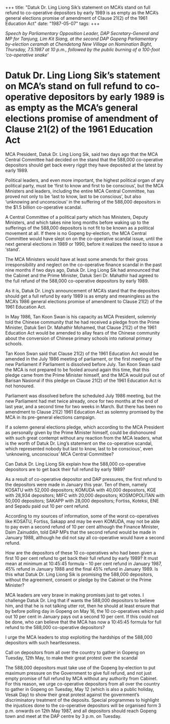 +++ 
title: "Datuk Dr. Ling Liong Sik’s statement on MCA’s stand on full refund to co-operative depositors by early 1989 is as empty as the MCA’s general elections promise of amendment of Clause 21(2) of the 1961 Education Act"
date: "1987-05-07"
tags:
+++

_Speech by Parliamentary Opposition Leader, DAP Secretary-General and MP for Tanjung, Lim Kit Siang, at the second DAP Gopeng Parliamentary by-election ceramah at Chendetong New Village on Nomination Bight, Thursday, 7.5.1987 at 10 p.m., followed by the public burning of a 100-foot ‘co-operative snake’_

# Datuk Dr. Ling Liong Sik’s statement on MCA’s stand on full refund to co-operative depositors by early 1989 is as empty as the MCA’s general elections promise of amendment of Clause 21(2) of the 1961 Education Act 

MCA President, Datuk Dr. Ling Liong Sik, said two days ago that the MCA Central Committee had decided on the stand that the 588,000 co-operative depositors should get back every riggit they have deposited at the latest by early 1989.</u>

Political leaders, and even more important, the highest political organ of any political party, must be ‘first to know and first to be conscious’, but the MCA Ministers and leaders, including the entire MCA Central Committee, has proved not only to be ‘last to know, last to be conscious’, but also ‘unknowing and unconscious’ in the suffering of the 588,000 depositors in the $1.5 billion co-operative scandal.

A Central Committee of a political party which has Ministers, Deputy Ministers, and which takes nine long months before waking up to the sufferings of the 588,000 depositors is not fit to be known as a political movement at all. If there is no Gopeng by-election, the MCA Central Committee would have slept on on the co-operative scandal issue, until the next general elections in 1989 or 1990, before it realizes the need to issue a ‘stand’.

The MCA Ministers would have at least some amends for their gross irresponsibility and neglect on the co-operative finance scandal in the past nine months if two days ago, Datuk Dr. Ling Liong Sik had announced that the Cabinet and the Prime Minister, Datuk Seri Dr. Mahathir had agreed to the full refund of the 588,000 co-operative depositors by early 1989.

As it is, Datuk Dr. Ling’s announcement of MCA’s stand that the depositors should get a full refund by early 1989 is as empty and meaningless as the MCA’s 1986 general elections promise of amendment to Clause 21(2) of the 1961 Education Act.

In May 1986, Tan Koon Swan is his capacity as MCA President, solemnly told the Chinese community that he had received a pledge from the Prime Minister, Datuk Seri Dr. Mahathir Mohamed, that Clause 21(2) of the 1961 Education Act would be amended to allay fears of the Chinese community about the conversion of Chinese primary schools into national primary schools.

Tan Koon Swan said that Clause 21(2) of the 1961 Education Act would be amended in the July 1986 meeting of parliament, or the first meeting of the new Parliament if Parliament is dissolved before July. Tan Koon Swan said the MCA is not prepared to be fooled around again this time, that this pledge came from the Prime Minister himself, and the MCA would pull out of Barisan Nasional if this pledge on Clause 21(2) of the 1961 Education Act is not honoured.

Parliament was dissolved before the scheduled July 1986 meeting, but the new Parliament had met twice already, once for two months at the end of last year, and a second time for two weeks in March. But there has been no amendment to Clause 21(2) 1961 Education Act as solemny promised by the MCA in its pre-general elections campaign.

If a solemn general elections pledge, which according to the MCA President as personally given by the Prime Minister himself, could be dishonoured with such great contempt without any reaction from the MCA leaders, what is the worth of Datuk Dr. Ling’s statement on the co-operative scandal, which represented nobody but last to know, last to be conscious’, even ‘unknowing, unconscious’ MCA Central Committee?

Can Datuk Dr. Ling Liong Sik explain how the 588,000 co-operative depositors are to get back their full refund by early 1989?

As a result of co-operative depositor and DAP pressures, the first refund to the depositors were made in January this year. Ten of them, namely KOSATU with 52,000 depositors; KOMUDA with 40,000 depositors, KGE with 28,934 depositors; MIFC with 20,000 depositors; KOSMOPOLITAN with 50,000 depositors; SAKAPP with 28,000 depositors; Fortiss, Koteksi, ENE and Sepadu paid out 10 per cent refund.

According to my sources of information, some of the worst co-operatives like KOSATU, Fortiss, Sakapp and may be even KOMUDA, may not be able to pay even a second refund of 10 per cent although the Finance Minister, Daim Zainuddin, told DAP MPs that the second refund would be made in January 1988, although he did not say all co-operative would have a second refund.

How are the depositors of these 10 co-operatives who had been given a first 10 per cent refund to get back their full refund by early 1989? It must mean at minimum at 10:45:45 formula – 10 per cent refund in January 1987, 45% refund in January 1988 and the final 45% refund in January 1989. Is this what Datuk Dr. Ling Liong Sik is promising the 588,000 depositors, without the agreement, consent or pledge by the Cabinet or the Prime Minister?

MCA leaders are very brave in making promises just to get votes. I challenge Datuk Dr. Ling that if wants the 588,000 depositors to believe him, and that he is not talking utter rot, then he should at least ensure that by before polling day in Gopeng on May 16, the 10 co-operatives which paid out 10 per cent in January pays out a second 10 per cent. If this could not be done, who can believe that the MCA has now a 10:45:45 formula for full refund to the 588,000 co-operative depositors?

I urge the MCA leaders to stop exploiting the hardships of the 588,000 depositors with such heartlessness.

Call on depositors from all over the country to gather in Gopeng on Tuesday, 12th May, to make their great protest over the scandal

The 588,000 depositors must take use of the Gopeng by-election to put maximum pressure on the Government to give full refund, and not just empty promise of full refund by MCA without any authority from Cabinet. For this reason, we urge co-operative depositors from all over the country to gather in Gopeng on Tuesday, May 12 (which is also a public holiday, Vesak Day) to show their great protest against the government’s discriminatory treatment of the deposits. Special programmes to highlight the injustices done to the co-operative depositors will be organised form 3 p.m. onwards on 12th May 1987, and all depositors should reach Gopeng town and meet at the DAP centre by 3 p.m. on Tuesday.
 
